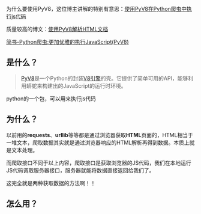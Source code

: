 为什么要使用PyV8，这位博主讲解的特别有意思：[使用PyV8在Python爬虫中执行js代码](http://www.php.cn/python-tutorials-352520.html)

质量较高的博文：[使用PyV8解析HTML文档](http://ju.outofmemory.cn/entry/36085)

[简书-Python爬虫:更加优雅的执行JavaScript(PyV8)](https://www.jianshu.com/p/c534d6eb881a)

## 是什么？

>[PyV8](http://code.google.com/p/pyv8/)是一个Python的封装[V8引擎](http://code.google.com/p/v8/)的壳。它提供了简单可用的API，能够利用蟒蛇来构建出的JavaScript的运行时环境。


python的一个包，可以用来执行js代码

## 为什么？

以前用的**requests**、**urllib**等等都是通过浏览器获取**HTML**页面的，HTML相当于一堆文本，爬取数据其实就是通过浏览器响应的HTML解析再得到数据。本质上就是文本处理。

而爬取接口不同于以上内容，爬取接口是获取浏览器的JS代码，我们在本地运行JS代码调取服务器接口，服务器就能将数据直接返回给我们了。

这完全就是两种获取数据的方法啊！！

## 怎么用？

